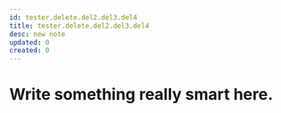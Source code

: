 ```yaml
---
id: tester.delete.del2.del3.del4
title: tester.delete.del2.del3.del4
desc: new note
updated: 0
created: 0
---
```

# Write something really smart here.
